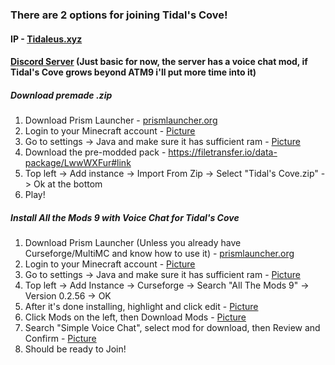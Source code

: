 ### There are 2 options for joining Tidal's Cove!
#### IP - <a href="Tidaleus.xyz">Tidaleus.xyz</a>

#### <a href="https://discord.gg/mz2gpTT2">Discord Server</a> (Just basic for now, the server has a voice chat mod, if Tidal's Cove grows beyond ATM9 i'll put more time into it)
##### Download premade .zip
1. Download Prism Launcher - <a href="https://prismlauncher.org/">prismlauncher.org</a>
2. Login to your Minecraft account - <a href="https://i.imgur.com/SXLui71.png">Picture</a>
3. Go to settings -> Java and make sure it has sufficient ram - <a href="https://i.imgur.com/rdIaHjC.png">Picture</a>
4. Download the pre-modded pack - <a href="https://filetransfer.io/data-package/LwwWXFur#link">https://filetransfer.io/data-package/LwwWXFur#link</a>
5. Top left -> Add instance -> Import From Zip -> Select "Tidal's Cove.zip" -> Ok at the bottom
6. Play!


##### Install All the Mods 9 with Voice Chat for Tidal's Cove
1. Download Prism Launcher (Unless you already have Curseforge/MultiMC and know how to use it) - <a href="https://prismlauncher.org/">prismlauncher.org</a>
2. Login to your Minecraft account - <a href="https://i.imgur.com/SXLui71.png">Picture</a>
3. Go to settings -> Java and make sure it has sufficient ram - <a href="https://i.imgur.com/rdIaHjC.png">Picture</a>
4. Top left -> Add Instance -> Curseforge -> Search "All The Mods 9" -> Version 0.2.56 -> OK
5. After it's done installing, highlight and click edit - <a href="https://i.imgur.com/92an1uH.png">Picture</a>
6. Click Mods on the left, then Download Mods - <a href="https://i.imgur.com/9AbEVHm.png">Picture</a>
7. Search "Simple Voice Chat", select mod for download, then Review and Confirm - <a href="https://i.imgur.com/R5lWXhI.png">Picture</a>
8. Should be ready to Join!
